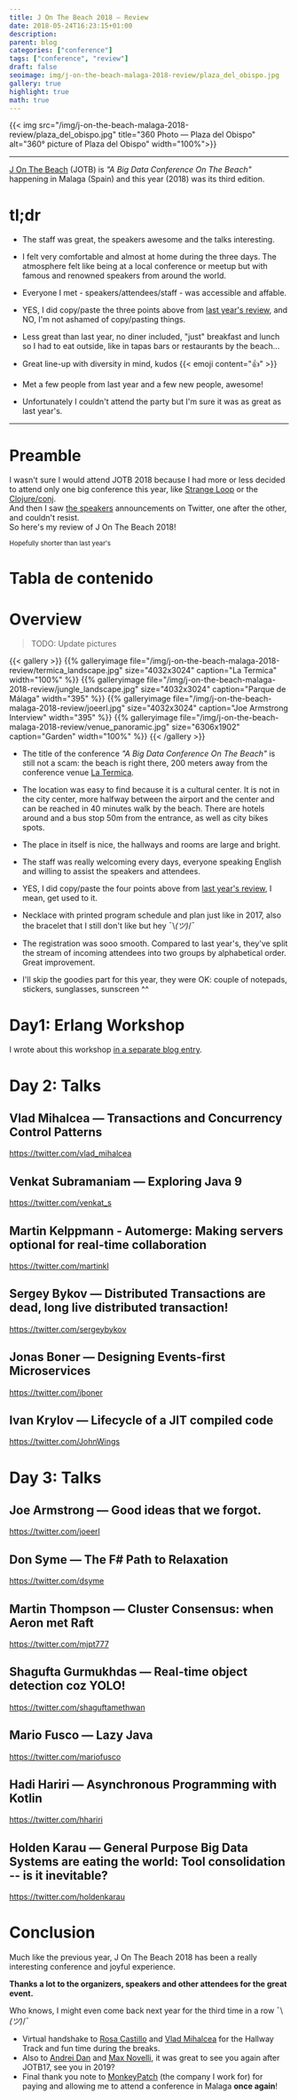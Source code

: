 ```yaml
---
title: J On The Beach 2018 — Review
date: 2018-05-24T16:23:15+01:00
description:
parent: blog
categories: ["conference"]
tags: ["conference", "review"]
draft: false
seoimage: img/j-on-the-beach-malaga-2018-review/plaza_del_obispo.jpg
gallery: true
highlight: true
math: true
---
```


{{< img src="/img/j-on-the-beach-malaga-2018-review/plaza_del_obispo.jpg" title="360 Photo — Plaza del Obispo" alt="360° picture of Plaza del Obispo" width="100%">}}

-----

[J On The Beach](https://jonthebeach.com) (JOTB) is *"A Big Data
Conference On The Beach"* happening in Malaga (Spain) and this year (2018)
was its third edition.

# tl;dr

* The staff was great, the speakers awesome and the talks interesting.  

* I felt very comfortable and almost at home during the three days. The
atmosphere felt like being at a local conference or meetup but with famous and
renowned speakers from around the world.  

* Everyone I met - speakers/attendees/staff - was accessible and affable.  

* YES, I did copy/paste the three points above from
  [last year's review](../j-on-the-beach-malaga-2017-review), and NO, I'm
  not ashamed of copy/pasting things.

* Less great than last year, no diner included, "just" breakfast and lunch so
  I had to eat outside, like in tapas bars or restaurants by the beach...

* Great line-up with diversity in mind, kudos {{< emoji content=":thumbsup:" >}}

* Met a few people from last year and a few new people, awesome!

* Unfortunately I couldn't attend the party but I'm sure it was as great as last
  year's.

-----

# Preamble

I wasn't sure I would attend JOTB 2018 because I had more or less decided to
attend only one big conference this year, like [Strange Loop](https://www.thestrangeloop.com/)
or the [Clojure/conj](http://clojure-conj.org/).  
And then I saw [the speakers](https://jonthebeach.com/speakers) announcements
on Twitter, one after the other, and couldn't resist.  
So here's my review of J On The Beach 2018!

<small>Hopefully shorter than last year's</small>

# Tabla de contenido

<div id="toc" class="well col-md-12">
  <!-- toc -->
</div>

# Overview

> TODO: Update pictures

{{< gallery >}}
  {{% galleryimage file="/img/j-on-the-beach-malaga-2018-review/termica_landscape.jpg"
  size="4032x3024" caption="La Termica" width="100%" %}}
  {{% galleryimage file="/img/j-on-the-beach-malaga-2018-review/jungle_landscape.jpg"
  size="4032x3024" caption="Parque de Málaga" width="395" %}}
  {{% galleryimage file="/img/j-on-the-beach-malaga-2018-review/joeerl.jpg"
  size="4032x3024" caption="Joe Armstrong Interview" width="395" %}}
  {{% galleryimage file="/img/j-on-the-beach-malaga-2018-review/venue_panoramic.jpg"
  size="6306x1902" caption="Garden" width="100%" %}}
{{< /gallery >}}

* The title of the conference *"A Big Data Conference On The Beach"* is still not a
scam: the beach is right there, 200 meters away from the conference venue
[La Termica](http://www.latermicamalaga.com/).

* The location was easy to find because it is a cultural center. It is not in
the city center, more halfway between the airport and the center and can
be reached in 40 minutes walk by the beach. There are hotels around and a
bus stop 50m from the entrance, as well as city bikes spots.

* The place in itself is nice, the hallways and rooms are large and bright.

* The staff was really welcoming every days, everyone speaking English and
willing to assist the speakers and attendees.

* YES, I did copy/paste the four points above from
  [last year's review](../j-on-the-beach-malaga-2017-review), I mean, get
  used to it.

* Necklace with printed program schedule and plan just like in 2017, also the
  bracelet that I still don't like but hey ¯\\_(ツ)_/¯

* The registration was sooo smooth. Compared to last year's, they've split the
  stream of incoming attendees into two groups by alphabetical order. Great
  improvement.

* I'll skip the goodies part for this year, they were OK: couple of notepads,
stickers, sunglasses, sunscreen ^^

# Day1: Erlang Workshop

I wrote about this workshop [in a separate blog entry](../j-on-the-beach-erlang-workshop).

# Day 2: Talks

## Vlad Mihalcea — Transactions and Concurrency Control Patterns

https://twitter.com/vlad_mihalcea

## Venkat Subramaniam — Exploring Java 9

https://twitter.com/venkat_s

## Martin Kelppmann - Automerge: Making servers optional for real-time collaboration

https://twitter.com/martinkl

## Sergey Bykov — Distributed Transactions are dead, long live distributed transaction!

https://twitter.com/sergeybykov

## Jonas Boner — Designing Events-first Microservices

https://twitter.com/jboner

## Ivan Krylov — Lifecycle of a JIT compiled code

https://twitter.com/JohnWings

# Day 3: Talks

## Joe Armstrong — Good ideas that we forgot.

https://twitter.com/joeerl

## Don Syme — The F# Path to Relaxation

https://twitter.com/dsyme

## Martin Thompson — Cluster Consensus: when Aeron met Raft

https://twitter.com/mjpt777

## Shagufta Gurmukhdas — Real-time object detection coz YOLO!

https://twitter.com/shaguftamethwan

## Mario Fusco — Lazy Java

https://twitter.com/mariofusco

## Hadi Hariri — Asynchronous Programming with Kotlin

https://twitter.com/hhariri

## Holden Karau — General Purpose Big Data Systems are eating the world: Tool consolidation -- is it inevitable?

https://twitter.com/holdenkarau

# Conclusion

Much like the previous year, J On The Beach 2018 has been a really interesting
conference and joyful experience.

**Thanks a lot to the organizers, speakers and other attendees for the great
event.**

Who knows, I might even come back next year for the third time in a row ¯\\_(ツ)_/¯

* Virtual handshake to [Rosa Castillo](https://twitter.com/rosacastilloPhD) and
  [Vlad Mihalcea](https://twitter.com/vlad_mihalcea) for the Hallway Track and
  fun time during the breaks.
* Also to [Andrei Dan](https://twitter.com/rocketarium) and
  [Max Novelli](https://jonthebeach.com/speakers/40/Max+Novelli), it was great
  to see you again after JOTB17, see you in 2019?
* Final thank you note to [MonkeyPatch](http://www.monkeypatch.io/) (the
  company I work for) for paying and allowing me to attend a conference in
  Malaga **once again**!

